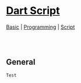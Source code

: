 <style>
.md0{margin-top: 150px;}
.md1{margin-top: 75px;}
.md2{margin-top: 50px;}
.md3{margin-top: 25px;}
.tbl1 td#header{background-color: D1ECCF}
.tbl1 tr#header{background-color: D1ECCF}
</style>

# [<span style="color:black;">Dart Script</span>](Dart.md)
[Basic](Dart-Basic.md) | [Programming](Dart-Programming.md) | [Script](Dart-Script.md)
<div class="md1"></div>




## General
	Test